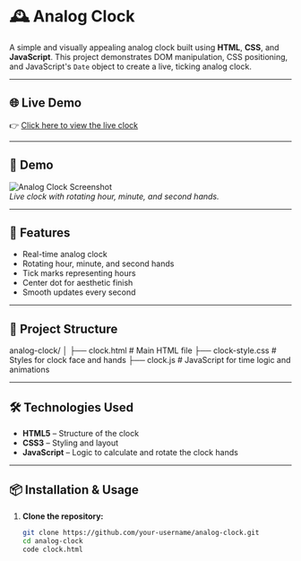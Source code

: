 # 🕰️ Analog Clock

A simple and visually appealing analog clock built using **HTML**, **CSS**, and **JavaScript**. This project demonstrates DOM manipulation, CSS positioning, and JavaScript's `Date` object to create a live, ticking analog clock.

---

## 🌐 Live Demo  
👉 [Click here to view the live clock](https://jubiadas004.github.io/web-portfolio/clock/clock.html)

---

## 📸 Demo

![Analog Clock Screenshot](screenshot.png)  
*Live clock with rotating hour, minute, and second hands.*

---

## 🚀 Features

- Real-time analog clock  
- Rotating hour, minute, and second hands  
- Tick marks representing hours  
- Center dot for aesthetic finish  
- Smooth updates every second  

---

## 📁 Project Structure

analog-clock/ │ ├── clock.html # Main HTML file ├── clock-style.css # Styles for clock face and hands ├── clock.js # JavaScript for time logic and animations

---

## 🛠️ Technologies Used

- **HTML5** – Structure of the clock  
- **CSS3** – Styling and layout  
- **JavaScript** – Logic to calculate and rotate the clock hands  

---

## 📦 Installation & Usage

1. **Clone the repository:**
   ```bash
   git clone https://github.com/your-username/analog-clock.git
   cd analog-clock
   code clock.html
